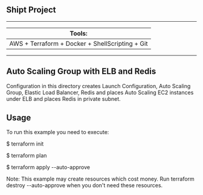 Shipt Project
---------------

------------------------------------------------------------------------------
|Tools:
|-------
|AWS + Terraform + Docker + ShellScripting + Git
-------------------------------------------------------------------------------

Auto Scaling Group with ELB and Redis
--------------------------------------
Configuration in this directory creates Launch Configuration, Auto Scaling Group, Elastic Load Balancer, Redis and places Auto Scaling EC2 instances under ELB and places Redis in private subnet.

Usage
------
To run this example you need to execute:

$ terraform init

$ terraform plan

$ terraform apply --auto-approve

Note: This example may create resources which cost money. Run terraform destroy --auto-approve when you don't need these resources.
